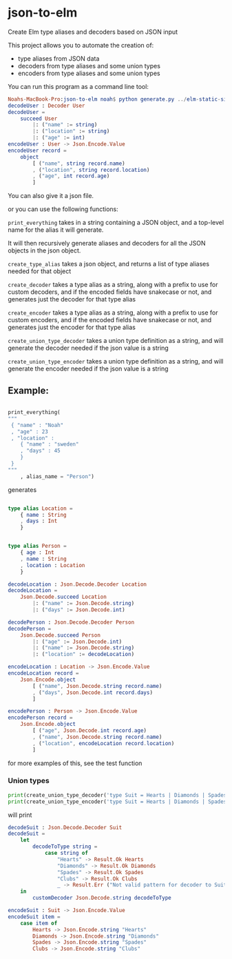 # json-to-elm
Create Elm type aliases and decoders based on JSON input

This project allows you to automate the creation of:

- type aliases from JSON data
- decoders from type aliases and some union types
- encoders from type aliases and some union types

You can run this program as a command line tool:

```elm
Noahs-MacBook-Pro:json-to-elm noah$ python generate.py ../elm-static-site/examples/Users.elm
decodeUser : Decoder User
decodeUser =
    succeed User
        |: ("name" := string)
        |: ("location" := string)
        |: ("age" := int)
encodeUser : User -> Json.Encode.Value
encodeUser record =
    object
        [ ("name", string record.name)
        , ("location", string record.location)
        , ("age", int record.age)
        ]
```

You can also give it a json file.

or you can use the following functions:

`print_everything` takes in a string containing a JSON object, and a top-level name for the alias it will generate.

It will then recursively generate aliases and decoders for all the JSON objects in the json object.

`create_type_alias` takes a json object, and returns a list of type aliases needed for that object

`create_decoder` takes a type alias as a string, along with a prefix to use for custom decoders, and if the encoded fields have snakecase or not, and generates just the decoder for that type alias

`create_encoder` takes a type alias as a string, along with a prefix to use for custom encoders, and if the encoded fields have snakecase or not, and generates just the encoder for that type alias

`create_union_type_decoder` takes a union type definition as a string, and will generate the decoder needed if the json value is a string

`create_union_type_encoder` takes a union type definition as a string, and will generate the encoder needed if the json value is a string



## Example:

```python

print_everything(
"""
 { "name" : "Noah"
 , "age" : 23
 , "location" :
    { "name" : "sweden"
    , "days" : 45
    }
 }
"""
    , alias_name = "Person")

```

generates

```elm

type alias Location =
    { name : String
    , days : Int
    }


type alias Person =
    { age : Int
    , name : String
    , location : Location
    }

decodeLocation : Json.Decode.Decoder Location
decodeLocation =
    Json.Decode.succeed Location
        |: ("name" := Json.Decode.string)
        |: ("days" := Json.Decode.int)

decodePerson : Json.Decode.Decoder Person
decodePerson =
    Json.Decode.succeed Person
        |: ("age" := Json.Decode.int)
        |: ("name" := Json.Decode.string)
        |: ("location" := decodeLocation)

encodeLocation : Location -> Json.Encode.Value
encodeLocation record =
    Json.Encode.object
        [ ("name", Json.Decode.string record.name)
        , ("days", Json.Decode.int record.days)
        ]

encodePerson : Person -> Json.Encode.Value
encodePerson record =
    Json.Encode.object
        [ ("age", Json.Decode.int record.age)
        , ("name", Json.Decode.string record.name)
        , ("location", encodeLocation record.location)
        ]

```
for more examples of this, see the test function

### Union types

```python
print(create_union_type_decoder('type Suit = Hearts | Diamonds | Spades | Clubs'))
print(create_union_type_encoder('type Suit = Hearts | Diamonds | Spades | Clubs'))
```

will print

```elm
decodeSuit : Json.Decode.Decoder Suit
decodeSuit =
    let
        decodeToType string =
            case string of
                "Hearts" -> Result.Ok Hearts
                "Diamonds" -> Result.Ok Diamonds
                "Spades" -> Result.Ok Spades
                "Clubs" -> Result.Ok Clubs
                _ -> Result.Err ("Not valid pattern for decoder to Suit. Pattern: " ++ (toString string))
    in
        customDecoder Json.Decode.string decodeToType

encodeSuit : Suit -> Json.Encode.Value
encodeSuit item =
    case item of
        Hearts -> Json.Encode.string "Hearts"
        Diamonds -> Json.Encode.string "Diamonds"
        Spades -> Json.Encode.string "Spades"
        Clubs -> Json.Encode.string "Clubs"
```
